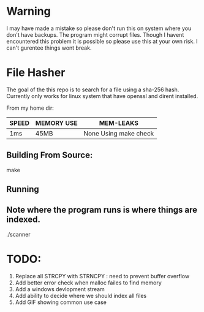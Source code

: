 # Warning 
I may have made a mistake so please don't run this on system where you don't have backups. The program might corrupt files. Though I havent encountered this problem it is possible 
so please use this at your own risk. I can't gurentee things wont break.  

# File Hasher

The goal of the this repo is to search for a file using a sha-256 hash. Currently only works for linux system that have openssl and dirent installed. 

From my home dir:

|SPEED | MEMORY USE| MEM-LEAKS|
|------|-----------|----------|
|1ms   | 45MB      | None Using make check|

## Building From Source:
  make

## Running 
  ## Note where the program runs is where things are indexed. 
  ./scanner
  
  
# TODO:
  1. Replace all STRCPY with STRNCPY : need to prevent buffer overflow 
  2. Add better error check when malloc failes to find memory
  3. Add a windows devlopment stream 
  4. Add ability to decide where we should index all files
  5. Add GIF showing common use case 
